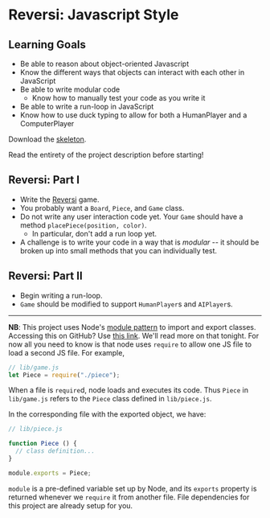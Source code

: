 # Reversi: Javascript Style

## Learning Goals

+ Be able to reason about object-oriented Javascript
+ Know the different ways that objects can interact with each other in JavaScript
+ Be able to write modular code
  + Know how to manually test your code as you write it
+ Be able to write a run-loop in JavaScript
+ Know how to use duck typing to allow for both a HumanPlayer and a ComputerPlayer

Download the [skeleton][reversi-skeleton].

[reversi-skeleton]: http://assets.aaonline.io/fullstack/javascript/projects/js_reversi/skeleton.zip?raw=true

Read the entirety of the project description before starting!

## Reversi: Part I

* Write the [Reversi][reversi] game.
* You probably want a `Board`, `Piece`, and `Game` class.
* Do not write any user interaction code yet. Your `Game` should have a
  method `placePiece(position, color)`.
    * In particular, don't add a run loop yet.
* A challenge is to write your code in a way that is *modular* -- it
  should be broken up into small methods that you can individually
  test.

[reversi]: http://en.wikipedia.org/wiki/Reversi

## Reversi: Part II

* Begin writing a run-loop.
* `Game` should be modified to support `HumanPlayer`s and `AIPlayer`s.

---

**NB**: This project uses Node's [module pattern][module-pattern] to import and
export classes. Accessing this on GitHub? Use [this link][github-module-pattern]. We'll read more on that tonight. For now all you need to know
is that node uses `require` to allow one JS file to load a second JS file. For
example,

```js
// lib/game.js
let Piece = require("./piece");
```

When a file is `require`d, node loads and executes its code. Thus `Piece` in
`lib/game.js` refers to the `Piece` class defined in `lib/piece.js`.

In the corresponding file with the exported object, we have:

```js
// lib/piece.js

function Piece () {
  // class definition...
}

module.exports = Piece;
```

`module` is a pre-defined variable set up by Node, and its `exports` property is
returned whenever we `require` it from another file. File dependencies for this
project are already setup for you.

[module-pattern]: node-module-pattern
[github-module-pattern]: https://github.com/appacademy/curriculum/blob/master/javascript/readings/module-pattern.md
